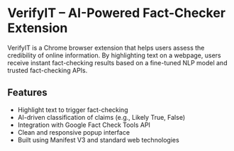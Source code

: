 # VerifyIT – AI-Powered Fact-Checker Extension

VerifyIT is a Chrome browser extension that helps users assess the credibility of online information. By highlighting text on a webpage, users receive instant fact-checking results based on a fine-tuned NLP model and trusted fact-checking APIs.

## Features

- Highlight text to trigger fact-checking
- AI-driven classification of claims (e.g., Likely True, False)
- Integration with Google Fact Check Tools API
- Clean and responsive popup interface
- Built using Manifest V3 and standard web technologies
